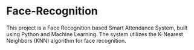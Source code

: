 # Face-Recognition
This project is a Face Recognition based Smart Attendance System, built using Python and Machine Learning. The system utilizes the K-Nearest Neighbors (KNN) algorithm for face recognition.
